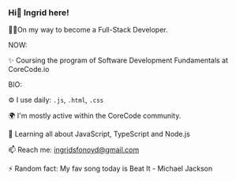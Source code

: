 ### Hi👋 Ingrid here!

👩‍💻On my way to become a Full-Stack Developer.

NOW:

✨ Coursing the program of Software Development Fundamentals at CoreCode.io


BIO:

⚙️ I use daily: ```.js```, ```.html```, ```.css```

🌍 I'm mostly active within the CoreCode community.

🌱 Learning all about JavaScript, TypeScript and Node.js

📫 Reach me: ingridsfonoyd@gmail.com

⚡️ Random fact: My fav song today is Beat It - Michael Jackson
